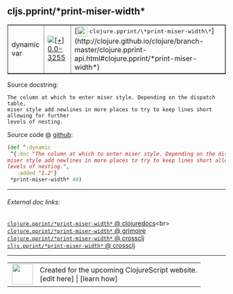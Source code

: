 ## cljs.pprint/\*print-miser-width\*



 <table border="1">
<tr>
<td>dynamic var</td>
<td><a href="https://github.com/cljsinfo/cljs-api-docs/tree/0.0-3255"><img valign="middle" alt="[+] 0.0-3255" title="Added in 0.0-3255" src="https://img.shields.io/badge/+-0.0--3255-lightgrey.svg"></a> </td>
<td>
[<img height="24px" valign="middle" src="http://i.imgur.com/1GjPKvB.png"> <samp>clojure.pprint/\*print-miser-width\*</samp>](http://clojure.github.io/clojure/branch-master/clojure.pprint-api.html#clojure.pprint/*print-miser-width*)
</td>
</tr>
</table>







Source docstring:

```
The column at which to enter miser style. Depending on the dispatch table,
miser style add newlines in more places to try to keep lines short allowing for further
levels of nesting.
```


Source code @ [github](https://github.com/clojure/clojurescript/blob/r1.7.48/src/main/cljs/cljs/pprint.cljs#L632-L637):

```clj
(def ^:dynamic
 ^{:doc "The column at which to enter miser style. Depending on the dispatch table,
miser style add newlines in more places to try to keep lines short allowing for further
levels of nesting.",
   :added "1.2"}
 *print-miser-width* 40)
```

<!--
Repo - tag - source tree - lines:

 <pre>
clojurescript @ r1.7.48
└── src
    └── main
        └── cljs
            └── cljs
                └── <ins>[pprint.cljs:632-637](https://github.com/clojure/clojurescript/blob/r1.7.48/src/main/cljs/cljs/pprint.cljs#L632-L637)</ins>
</pre>

-->

---



###### External doc links:

[`clojure.pprint/*print-miser-width*` @ clojuredocs](http://clojuredocs.org/clojure.pprint/*print-miser-width*)<br>
[`clojure.pprint/*print-miser-width*` @ grimoire](http://conj.io/store/v1/org.clojure/clojure/1.7.0-beta3/clj/clojure.pprint/*print-miser-width*/)<br>
[`clojure.pprint/*print-miser-width*` @ crossclj](http://crossclj.info/fun/clojure.pprint/*print-miser-width*.html)<br>
[`cljs.pprint/*print-miser-width*` @ crossclj](http://crossclj.info/fun/cljs.pprint.cljs/*print-miser-width*.html)<br>

---

 <table>
<tr><td>
<img valign="middle" align="right" width="48px" src="http://i.imgur.com/Hi20huC.png">
</td><td>
Created for the upcoming ClojureScript website.<br>
[edit here] | [learn how]
</td></tr></table>

[edit here]:https://github.com/cljsinfo/cljs-api-docs/blob/master/cljsdoc/cljs.pprint_STARprint-miser-widthSTAR.cljsdoc
[learn how]:https://github.com/cljsinfo/cljs-api-docs/wiki/cljsdoc-files

<!--

This information was too distracting to show to readers, but I'll leave it
commented here since it is helpful to:

- pretty-print the data used to generate this document
- and show how to retrieve that data



The API data for this symbol:

```clj
{:ns "cljs.pprint",
 :name "*print-miser-width*",
 :history [["+" "0.0-3255"]],
 :type "dynamic var",
 :full-name-encode "cljs.pprint_STARprint-miser-widthSTAR",
 :source {:code "(def ^:dynamic\n ^{:doc \"The column at which to enter miser style. Depending on the dispatch table,\nmiser style add newlines in more places to try to keep lines short allowing for further\nlevels of nesting.\",\n   :added \"1.2\"}\n *print-miser-width* 40)",
          :title "Source code",
          :repo "clojurescript",
          :tag "r1.7.48",
          :filename "src/main/cljs/cljs/pprint.cljs",
          :lines [632 637]},
 :full-name "cljs.pprint/*print-miser-width*",
 :clj-symbol "clojure.pprint/*print-miser-width*",
 :docstring "The column at which to enter miser style. Depending on the dispatch table,\nmiser style add newlines in more places to try to keep lines short allowing for further\nlevels of nesting."}

```

Retrieve the API data for this symbol:

```clj
;; from Clojure REPL
(require '[clojure.edn :as edn])
(-> (slurp "https://raw.githubusercontent.com/cljsinfo/cljs-api-docs/catalog/cljs-api.edn")
    (edn/read-string)
    (get-in [:symbols "cljs.pprint/*print-miser-width*"]))
```

-->

